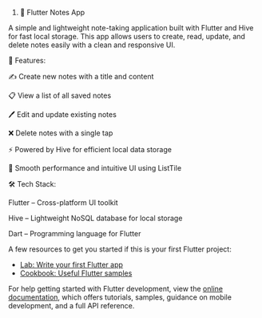 1) 📝 Flutter Notes App

A simple and lightweight note-taking application built with Flutter and Hive for fast local storage. This app allows users to create, read, update, and delete notes easily with a clean and responsive UI.

🚀 Features:

✍️ Create new notes with a title and content

📋 View a list of all saved notes

🖊️ Edit and update existing notes

❌ Delete notes with a single tap

⚡ Powered by Hive for efficient local data storage

🎯 Smooth performance and intuitive UI using ListTile


🛠️ Tech Stack:

Flutter – Cross-platform UI toolkit

Hive – Lightweight NoSQL database for local storage

Dart – Programming language for Flutter


A few resources to get you started if this is your first Flutter project:

- [Lab: Write your first Flutter app](https://docs.flutter.dev/get-started/codelab)
- [Cookbook: Useful Flutter samples](https://docs.flutter.dev/cookbook)

For help getting started with Flutter development, view the
[online documentation](https://docs.flutter.dev/), which offers tutorials,
samples, guidance on mobile development, and a full API reference.
